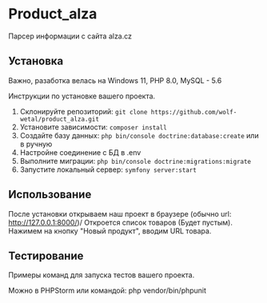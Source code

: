# Product_alza

Парсер информации с сайта alza.cz

## Установка

Важно, разаботка велась на Windows 11, PHP 8.0, MySQL - 5.6

Инструкции по установке вашего проекта.

1. Склонируйте репозиторий: `git clone https://github.com/wolf-wetal/product_alza.git`
2. Установите зависимости: `composer install`
3. Создайте базу данных: `php bin/console doctrine:database:create` или в ручную
4. Настройне соединение с БД в .env
5. Выполните миграции: `php bin/console doctrine:migrations:migrate`
6. Запустите локальный сервер: `symfony server:start`

## Использование

После установки открываем наш проект в браузере (обычно url: http://127.0.0.1:8000/)/ 
Откроется список товаров (Будет пустым). Нажимем на кнопку "Новый продукт", вводим URL товара.

## Тестирование

Примеры команд для запуска тестов вашего проекта.

Можно в PHPStorm
или командой:
php vendor/bin/phpunit
